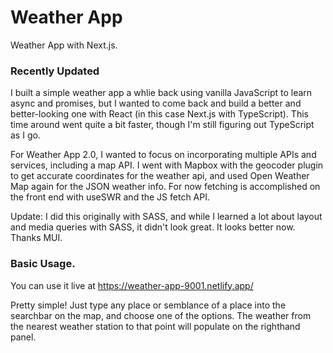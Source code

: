 # Weather App

Weather App with Next.js.

### Recently Updated

I built a simple weather app a whlie back using vanilla JavaScript to learn async and promises, but I wanted to come back and build a better and better-looking one with React (in this case Next.js with TypeScript). This time around went quite a bit faster, though I'm still figuring out TypeScript as I go.

For Weather App 2.0, I wanted to focus on incorporating multiple APIs and services,
including a map API. I went with Mapbox with the geocoder plugin to get accurate coordinates for the weather api, and used Open Weather Map again
for the JSON weather info. For now fetching is accomplished on the front end with useSWR and the JS fetch API.

Update: I did this originally with SASS, and while I learned a lot about layout and media queries with SASS, it didn't look great. It looks better now. Thanks MUI.

### Basic Usage.

You can use it live at https://weather-app-9001.netlify.app/

Pretty simple! Just type any place or semblance of a place into the searchbar
on the map, and choose one of the options. The weather from the nearest weather station to that point will populate on the righthand panel.